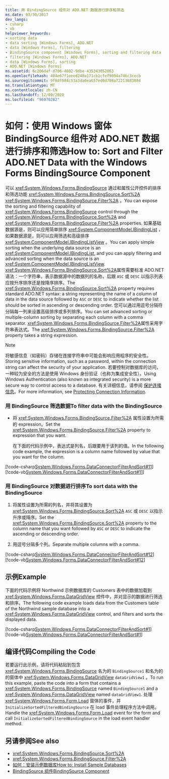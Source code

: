 ```yaml
---
title: 用 BindingSource 组件对 ADO.NET 数据进行排序和筛选
ms.date: 03/30/2017
dev_langs:
- csharp
- vb
helpviewer_keywords:
- sorting data
- data sorting [Windows Forms], ADO.NET
- data [Windows Forms], filtering
- BindingSource component [Windows Forms], sorting and filtering data
- filtering [Windows Forms], ADO.NET
- data [Windows Forms], sorting
- ADO.NET [Windows Forms]
ms.assetid: 6c206daf-d706-4602-9dbe-435343052063
ms.openlocfilehash: 404e67f1eeed240a171cb1cfef9094a746c3cecb
ms.sourcegitcommit: 9f6df084c53a3da0ea657ed0d708a72213683084
ms.translationtype: MT
ms.contentlocale: zh-CN
ms.lasthandoff: 12/09/2020
ms.locfileid: "96970282"
---
```

# <a name="how-to-sort-and-filter-adonet-data-with-the-windows-forms-bindingsource-component"></a><span data-ttu-id="e0dfe-102">如何：使用 Windows 窗体 BindingSource 组件对 ADO.NET 数据进行排序和筛选</span><span class="sxs-lookup"><span data-stu-id="e0dfe-102">How to: Sort and Filter ADO.NET Data with the Windows Forms BindingSource Component</span></span>

<span data-ttu-id="e0dfe-103">可以 <xref:System.Windows.Forms.BindingSource> 通过和属性公开控件的排序和筛选功能 <xref:System.Windows.Forms.BindingSource.Sort%2A> <xref:System.Windows.Forms.BindingSource.Filter%2A> 。</span><span class="sxs-lookup"><span data-stu-id="e0dfe-103">You can expose the sorting and filtering capability of <xref:System.Windows.Forms.BindingSource> control through the <xref:System.Windows.Forms.BindingSource.Sort%2A> and <xref:System.Windows.Forms.BindingSource.Filter%2A> properties.</span></span> <span data-ttu-id="e0dfe-104">如果基础数据源是，则可以应用简单排序 <xref:System.ComponentModel.IBindingList> ，如果数据源是，则可以应用筛选和高级排序 <xref:System.ComponentModel.IBindingListView> 。</span><span class="sxs-lookup"><span data-stu-id="e0dfe-104">You can apply simple sorting when the underlying data source is an <xref:System.ComponentModel.IBindingList>, and you can apply filtering and advanced sorting when the data source is an <xref:System.ComponentModel.IBindingListView>.</span></span> <span data-ttu-id="e0dfe-105"><xref:System.Windows.Forms.BindingSource.Sort%2A>属性需要标准 ADO.NET 语法：一个字符串，表示数据源中的数据列的名称，后跟 `ASC` 或 `DESC` 以指示列表应按升序排序还是按降序排序。</span><span class="sxs-lookup"><span data-stu-id="e0dfe-105">The <xref:System.Windows.Forms.BindingSource.Sort%2A> property requires standard ADO.NET syntax: a string representing the name of a column of data in the data source followed by `ASC` or `DESC` to indicate whether the list should be sorted in ascending or descending order.</span></span> <span data-ttu-id="e0dfe-106">您可以通过用逗号分隔符分隔每一列来设置高级排序或多列排序。</span><span class="sxs-lookup"><span data-stu-id="e0dfe-106">You can set advanced sorting or multiple-column sorting by separating each column with a comma separator.</span></span> <span data-ttu-id="e0dfe-107"><xref:System.Windows.Forms.BindingSource.Filter%2A>属性采用字符串表达式。</span><span class="sxs-lookup"><span data-stu-id="e0dfe-107">The <xref:System.Windows.Forms.BindingSource.Filter%2A> property takes a string expression.</span></span>  
  
> [!NOTE]
> <span data-ttu-id="e0dfe-108">将敏感信息（如密码）存储在连接字符串中可能会影响应用程序的安全性。</span><span class="sxs-lookup"><span data-stu-id="e0dfe-108">Storing sensitive information, such as a password, within the connection string can affect the security of your application.</span></span> <span data-ttu-id="e0dfe-109">若要控制对数据库的访问，一种较为安全的方法是使用 Windows 身份验证（也称为集成安全性）。</span><span class="sxs-lookup"><span data-stu-id="e0dfe-109">Using Windows Authentication (also known as integrated security) is a more secure way to control access to a database.</span></span> <span data-ttu-id="e0dfe-110">有关详细信息，请参阅 [保护连接信息](/dotnet/framework/data/adonet/protecting-connection-information)。</span><span class="sxs-lookup"><span data-stu-id="e0dfe-110">For more information, see [Protecting Connection Information](/dotnet/framework/data/adonet/protecting-connection-information).</span></span>  
  
### <a name="to-filter-data-with-the-bindingsource"></a><span data-ttu-id="e0dfe-111">用 BindingSource 筛选数据</span><span class="sxs-lookup"><span data-stu-id="e0dfe-111">To filter data with the BindingSource</span></span>  
  
- <span data-ttu-id="e0dfe-112">将 <xref:System.Windows.Forms.BindingSource.Filter%2A> 属性设置为所需的 expression。</span><span class="sxs-lookup"><span data-stu-id="e0dfe-112">Set the <xref:System.Windows.Forms.BindingSource.Filter%2A> property to expression that you want.</span></span>  
  
     <span data-ttu-id="e0dfe-113">在下面的代码示例中，表达式是列名，后跟要用于该列的值。</span><span class="sxs-lookup"><span data-stu-id="e0dfe-113">In the following code example, the expression is a column name followed by value that you want for the column.</span></span>  
  
 [!code-csharp[System.Windows.Forms.DataConnectorFilterAndSort#11](~/samples/snippets/csharp/VS_Snippets_Winforms/System.Windows.Forms.DataConnectorFilterAndSort/CS/form1.cs#11)]
 [!code-vb[System.Windows.Forms.DataConnectorFilterAndSort#11](~/samples/snippets/visualbasic/VS_Snippets_Winforms/System.Windows.Forms.DataConnectorFilterAndSort/VB/form1.vb#11)]  
  
### <a name="to-sort-data-with-the-bindingsource"></a><span data-ttu-id="e0dfe-114">用 BindingSource 对数据进行排序</span><span class="sxs-lookup"><span data-stu-id="e0dfe-114">To sort data with the BindingSource</span></span>  
  
1. <span data-ttu-id="e0dfe-115">将属性设置为所需的列名，并将其设置为 <xref:System.Windows.Forms.BindingSource.Sort%2A> `ASC` 或 `DESC` 以指示升序或降序。</span><span class="sxs-lookup"><span data-stu-id="e0dfe-115">Set the <xref:System.Windows.Forms.BindingSource.Sort%2A> property to the column name that you want followed by `ASC` or `DESC` to indicate the ascending or descending order.</span></span>  
  
2. <span data-ttu-id="e0dfe-116">用逗号分隔多个列。</span><span class="sxs-lookup"><span data-stu-id="e0dfe-116">Separate multiple columns with a comma.</span></span>  
  
 [!code-csharp[System.Windows.Forms.DataConnectorFilterAndSort#12](~/samples/snippets/csharp/VS_Snippets_Winforms/System.Windows.Forms.DataConnectorFilterAndSort/CS/form1.cs#12)]
 [!code-vb[System.Windows.Forms.DataConnectorFilterAndSort#12](~/samples/snippets/visualbasic/VS_Snippets_Winforms/System.Windows.Forms.DataConnectorFilterAndSort/VB/form1.vb#12)]  
  
## <a name="example"></a><span data-ttu-id="e0dfe-117">示例</span><span class="sxs-lookup"><span data-stu-id="e0dfe-117">Example</span></span>  

 <span data-ttu-id="e0dfe-118">下面的代码示例将 Northwind 示例数据库的 Customers 表中的数据加载到 <xref:System.Windows.Forms.DataGridView> 控件中，并对显示的数据进行筛选和排序。</span><span class="sxs-lookup"><span data-stu-id="e0dfe-118">The following code example loads data from the Customers table of the Northwind sample database into a <xref:System.Windows.Forms.DataGridView> control, and filters and sorts the displayed data.</span></span>  
  
 [!code-csharp[System.Windows.Forms.DataConnectorFilterAndSort#1](~/samples/snippets/csharp/VS_Snippets_Winforms/System.Windows.Forms.DataConnectorFilterAndSort/CS/form1.cs#1)]
 [!code-vb[System.Windows.Forms.DataConnectorFilterAndSort#1](~/samples/snippets/visualbasic/VS_Snippets_Winforms/System.Windows.Forms.DataConnectorFilterAndSort/VB/form1.vb#1)]  
  
## <a name="compiling-the-code"></a><span data-ttu-id="e0dfe-119">编译代码</span><span class="sxs-lookup"><span data-stu-id="e0dfe-119">Compiling the Code</span></span>  

 <span data-ttu-id="e0dfe-120">若要运行此示例，请将代码粘贴到包含 <xref:System.Windows.Forms.BindingSource> 名为的 `BindingSource1` 和名为的的窗体中 <xref:System.Windows.Forms.DataGridView> `dataGridView1` 。</span><span class="sxs-lookup"><span data-stu-id="e0dfe-120">To run this example, paste the code into a form that contains a <xref:System.Windows.Forms.BindingSource> named `BindingSource1` and a <xref:System.Windows.Forms.DataGridView> named `dataGridView1`.</span></span> <span data-ttu-id="e0dfe-121">处理 <xref:System.Windows.Forms.Form.Load> 窗体的事件，并 `InitializeSortedFilteredBindingSource` 在 load 事件处理程序方法中调用。</span><span class="sxs-lookup"><span data-stu-id="e0dfe-121">Handle the <xref:System.Windows.Forms.Form.Load> event for the form and call `InitializeSortedFilteredBindingSource` in the load event handler method.</span></span>  
  
## <a name="see-also"></a><span data-ttu-id="e0dfe-122">另请参阅</span><span class="sxs-lookup"><span data-stu-id="e0dfe-122">See also</span></span>

- <xref:System.Windows.Forms.BindingSource.Sort%2A>
- <xref:System.Windows.Forms.BindingSource.Filter%2A>
- <span data-ttu-id="e0dfe-123">[如何：安装示例数据库](/previous-versions/visualstudio/visual-studio-2013/8b6y4c7s(v=vs.120))</span><span class="sxs-lookup"><span data-stu-id="e0dfe-123">[How to: Install Sample Databases](/previous-versions/visualstudio/visual-studio-2013/8b6y4c7s(v=vs.120))</span></span>
- [<span data-ttu-id="e0dfe-124">BindingSource 组件</span><span class="sxs-lookup"><span data-stu-id="e0dfe-124">BindingSource Component</span></span>](bindingsource-component.md)
